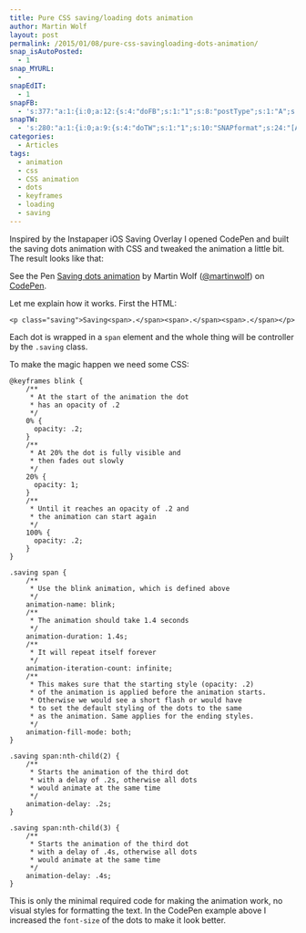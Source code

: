 ```yaml
---
title: Pure CSS saving/loading dots animation
author: Martin Wolf
layout: post
permalink: /2015/01/08/pure-css-savingloading-dots-animation/
snap_isAutoPosted:
  - 1
snap_MYURL:
  - 
snapEdIT:
  - 1
snapFB:
  - 's:377:"a:1:{i:0;a:12:{s:4:"doFB";s:1:"1";s:8:"postType";s:1:"A";s:10:"AttachPost";s:1:"2";s:10:"SNAPformat";s:35:"New post on MartinWolf.org: %TITLE%";s:9:"isAutoImg";s:1:"A";s:8:"imgToUse";s:0:"";s:9:"isAutoURL";s:1:"A";s:8:"urlToUse";s:0:"";s:11:"isPrePosted";s:1:"1";s:8:"isPosted";s:1:"1";s:4:"pgID";s:31:"711305895599362_830327117030572";s:5:"pDate";s:19:"2015-01-08 11:03:49";}}";'
snapTW:
  - 's:280:"a:1:{i:0;a:9:{s:4:"doTW";s:1:"1";s:10:"SNAPformat";s:24:"[Article] %TITLE%: %URL%";s:8:"attchImg";s:1:"0";s:9:"isAutoImg";s:1:"A";s:8:"imgToUse";s:0:"";s:11:"isPrePosted";s:1:"1";s:8:"isPosted";s:1:"1";s:4:"pgID";s:18:"553145003342843904";s:5:"pDate";s:19:"2015-01-08 11:03:40";}}";'
categories:
  - Articles
tags:
  - animation
  - css
  - CSS animation
  - dots
  - keyframes
  - loading
  - saving
---
```

Inspired by the Instapaper iOS Saving Overlay I opened CodePen and built the saving dots animation with CSS and tweaked the animation a little bit. The result looks like that:

<p data-height="163" data-theme-id="1276" data-slug-hash="PwbEZo" data-default-tab="result" data-user="martinwolf" class='codepen'>
  See the Pen <a href='http://codepen.io/martinwolf/pen/PwbEZo/'>Saving dots animation</a> by Martin Wolf (<a href='http://codepen.io/martinwolf'>@martinwolf</a>) on <a href='http://codepen.io'>CodePen</a>.
</p>



<!--more-->

Let me explain how it works. First the HTML:

<pre><code class="lang-markup" >&lt;p class="saving"&gt;Saving&lt;span&gt;.&lt;/span&gt;&lt;span&gt;.&lt;/span&gt;&lt;span&gt;.&lt;/span&gt;&lt;/p&gt;</code></pre>

Each dot is wrapped in a `span` element and the whole thing will be controller by the `.saving` class.

To make the magic happen we need some CSS:

<pre><code class="lang-css">@keyframes blink {
    /**
     * At the start of the animation the dot
     * has an opacity of .2
     */
    0% {
      opacity: .2;
    }
    /**
     * At 20% the dot is fully visible and
     * then fades out slowly
     */
    20% {
      opacity: 1;
    }
    /**
     * Until it reaches an opacity of .2 and
     * the animation can start again
     */
    100% {
      opacity: .2;
    }
}

.saving span {
    /**
     * Use the blink animation, which is defined above
     */
    animation-name: blink;
    /**
     * The animation should take 1.4 seconds
     */
    animation-duration: 1.4s;
    /**
     * It will repeat itself forever
     */
    animation-iteration-count: infinite;
    /**
     * This makes sure that the starting style (opacity: .2)
     * of the animation is applied before the animation starts.
     * Otherwise we would see a short flash or would have
     * to set the default styling of the dots to the same
     * as the animation. Same applies for the ending styles.
     */
    animation-fill-mode: both;
}

.saving span:nth-child(2) {
    /**
     * Starts the animation of the third dot
     * with a delay of .2s, otherwise all dots
     * would animate at the same time
     */
    animation-delay: .2s;
}

.saving span:nth-child(3) {
    /**
     * Starts the animation of the third dot
     * with a delay of .4s, otherwise all dots
     * would animate at the same time
     */
    animation-delay: .4s;
}</code></pre>

This is only the minimal required code for making the animation work, no visual styles for formatting the text. In the CodePen example above I increased the `font-size` of the dots to make it look better.